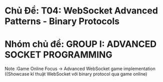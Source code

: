 # Chủ Đề: T04: WebSocket Advanced Patterns - Binary Protocols 

# Nhóm chủ đề: GROUP I: ADVANCED SOCKET PROGRAMMING

Note :Game Online Focus → Advanced WebSocket game implementation ((Showcase kĩ thuật WebSocket với binary protocol qua game online)
